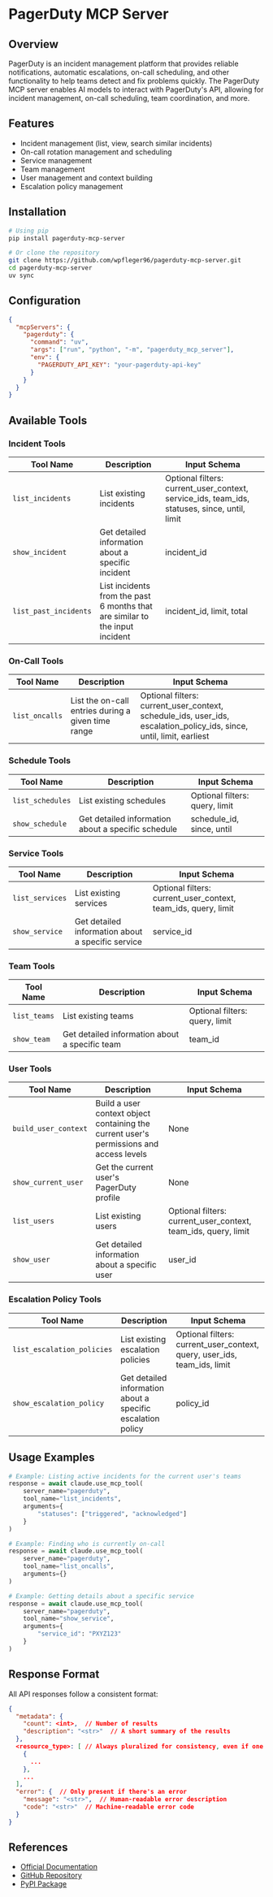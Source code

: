 # PagerDuty MCP Server

## Overview

PagerDuty is an incident management platform that provides reliable notifications, automatic escalations, on-call scheduling, and other functionality to help teams detect and fix problems quickly. The PagerDuty MCP server enables AI models to interact with PagerDuty's API, allowing for incident management, on-call scheduling, team coordination, and more.

## Features

- Incident management (list, view, search similar incidents)
- On-call rotation management and scheduling
- Service management
- Team management
- User management and context building
- Escalation policy management

## Installation

```bash
# Using pip
pip install pagerduty-mcp-server

# Or clone the repository
git clone https://github.com/wpfleger96/pagerduty-mcp-server.git
cd pagerduty-mcp-server
uv sync
```

## Configuration

```json
{
  "mcpServers": {
    "pagerduty": {
      "command": "uv",
      "args": ["run", "python", "-m", "pagerduty_mcp_server"],
      "env": {
        "PAGERDUTY_API_KEY": "your-pagerduty-api-key"
      }
    }
  }
}
```

## Available Tools

### Incident Tools

| Tool Name | Description | Input Schema |
|-----------|-------------|---------------|
| `list_incidents` | List existing incidents | Optional filters: current_user_context, service_ids, team_ids, statuses, since, until, limit |
| `show_incident` | Get detailed information about a specific incident | incident_id |
| `list_past_incidents` | List incidents from the past 6 months that are similar to the input incident | incident_id, limit, total |

### On-Call Tools

| Tool Name | Description | Input Schema |
|-----------|-------------|---------------|
| `list_oncalls` | List the on-call entries during a given time range | Optional filters: current_user_context, schedule_ids, user_ids, escalation_policy_ids, since, until, limit, earliest |

### Schedule Tools

| Tool Name | Description | Input Schema |
|-----------|-------------|---------------|
| `list_schedules` | List existing schedules | Optional filters: query, limit |
| `show_schedule` | Get detailed information about a specific schedule | schedule_id, since, until |

### Service Tools

| Tool Name | Description | Input Schema |
|-----------|-------------|---------------|
| `list_services` | List existing services | Optional filters: current_user_context, team_ids, query, limit |
| `show_service` | Get detailed information about a specific service | service_id |

### Team Tools

| Tool Name | Description | Input Schema |
|-----------|-------------|---------------|
| `list_teams` | List existing teams | Optional filters: query, limit |
| `show_team` | Get detailed information about a specific team | team_id |

### User Tools

| Tool Name | Description | Input Schema |
|-----------|-------------|---------------|
| `build_user_context` | Build a user context object containing the current user's permissions and access levels | None |
| `show_current_user` | Get the current user's PagerDuty profile | None |
| `list_users` | List existing users | Optional filters: current_user_context, team_ids, query, limit |
| `show_user` | Get detailed information about a specific user | user_id |

### Escalation Policy Tools

| Tool Name | Description | Input Schema |
|-----------|-------------|---------------|
| `list_escalation_policies` | List existing escalation policies | Optional filters: current_user_context, query, user_ids, team_ids, limit |
| `show_escalation_policy` | Get detailed information about a specific escalation policy | policy_id |

## Usage Examples

```python
# Example: Listing active incidents for the current user's teams
response = await claude.use_mcp_tool(
    server_name="pagerduty",
    tool_name="list_incidents",
    arguments={
        "statuses": ["triggered", "acknowledged"]
    }
)

# Example: Finding who is currently on-call
response = await claude.use_mcp_tool(
    server_name="pagerduty",
    tool_name="list_oncalls",
    arguments={}
)

# Example: Getting details about a specific service
response = await claude.use_mcp_tool(
    server_name="pagerduty",
    tool_name="show_service",
    arguments={
        "service_id": "PXYZ123"
    }
)
```

## Response Format

All API responses follow a consistent format:

```json
{
  "metadata": {
    "count": <int>,  // Number of results
    "description": "<str>"  // A short summary of the results
  },
  <resource_type>: [ // Always pluralized for consistency, even if one result is returned
    {
      ...
    },
    ...
  ],
  "error": {  // Only present if there's an error
    "message": "<str>",  // Human-readable error description
    "code": "<str>"  // Machine-readable error code
  }
}
```

## References

- [Official Documentation](https://github.com/wpfleger96/pagerduty-mcp-server/blob/main/docs/tools.md)
- [GitHub Repository](https://github.com/wpfleger96/pagerduty-mcp-server)
- [PyPI Package](https://pypi.org/project/pagerduty-mcp-server/)
